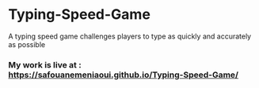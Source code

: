 # Typing-Speed-Game
A typing speed game challenges players to type as quickly and accurately as possible
### My work is live at : https://safouanemeniaoui.github.io/Typing-Speed-Game/
